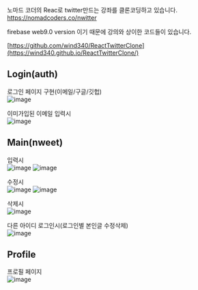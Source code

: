 노마드 코더의 Reac로 twitter만드는 강좌를 클론코딩하고 있습니다.   
https://nomadcoders.co/nwitter

firebase web9.0 version 이기 때문에 강의와 상이한 코드들이 있습니다.
   
[https://github.com/wind340/ReactTwitterClone](https://wind340.github.io/ReactTwitterClone/)

Login(auth)
--
로그인 페이지 구현(이메일/구글/깃헙)   
![image](https://user-images.githubusercontent.com/83698052/169494078-d134b7cd-2308-4726-8ec5-1efd3a0d8592.png)
   
이미가입된 이메일 입력시   
![image](https://user-images.githubusercontent.com/83698052/169494176-38f9073c-9aaf-4f67-ae6c-31108b90d0d9.png)
   

Main(nweet)
--
입력시   
![image](https://user-images.githubusercontent.com/83698052/169494908-235380aa-b8fa-4aa2-997b-9ca4eb91b87b.png)
![image](https://user-images.githubusercontent.com/83698052/169495382-68c45e0b-eb77-4321-aa16-2c36be23d615.png)
   
수정시   
![image](https://user-images.githubusercontent.com/83698052/169495726-1d6dbee8-1e7b-448d-ad5c-45a448a9d8ee.png)
![image](https://user-images.githubusercontent.com/83698052/169495931-0194d7cb-3232-4bba-8f88-fe9e802d5f03.png)
   
삭제시   
![image](https://user-images.githubusercontent.com/83698052/169494807-fe3a0e7e-0ef8-477c-af79-e6975f4de31d.png)
   
다른 아이디 로그인시(로그인별 본인글 수정삭제)   
![image](https://user-images.githubusercontent.com/83698052/169496189-8177de2b-a41e-41e7-9c29-a1b8b2e37ff6.png)


Profile
--
프로필 페이지   
![image](https://user-images.githubusercontent.com/83698052/169496297-bd194c1d-c324-4af6-9edd-6939f77239f5.png)

   
